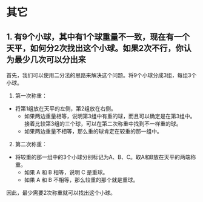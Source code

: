 # 其它

## 1. 有9个小球，其中有1个球重量不一致，现在有一个天平，如何分2次找出这个小球。如果2次不行，你认为最少几次可以分出来
首先，我们可以使用二分法的思路来解决这个问题。将9个小球分成3组，每组3个小球。

1. 第一次称重：

- 将第1组放在天平的左侧，第2组放在右侧。
  - 如果两边重量相等，说明第3组中有重的球，而且可以确定是在第3组中。接着比较第3组的三个球，可以在第二次称重中找到不一样重的球。
  - 如果两边重量不相等，那么重的球肯定在较重的那一组中。

2. 第二次称重：

- 将较重的那一组中的3个小球分别标记为A、B、C。取A和B放在天平的两端称重。
  - 如果 A 和 B 相等，说明 C 是重球。
  - 如果 A 和 B 不相等，那么较重的那个就是重球。

因此，最少需要2次称重就可以找出这个小球。